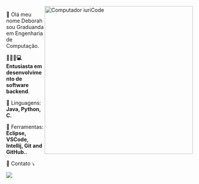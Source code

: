 <img src="https://raw.githubusercontent.com/MicaelliMedeiros/micaellimedeiros/master/image/computer-illustration.png" min-width="400px" max-width="400px" width="400px" align="right" alt="Computador iuriCode">

<p align="left"> 
   👋 Olá meu nome Deborah sou Graduanda em Engenharia de Computação.<strong> 
  
  👩🏽‍💻💻 Entusiasta em desenvolvimento de software backend</strong>.<br>
   
  
</p>

<p align="left">
  🦄 Linguagens: <strong>Java, Python, C.</strong>
</p>

<p align="left">
  💼 Ferramentas: <strong>Eclipse, VSCode, Intellij, Git and GitHub..</strong>
</p>

<p align="left">
  💌 Contato ⤵️
</p>



  <a href="#" alt="Linkedin">
  <img src="https://img.shields.io/badge/-Linkedin-0e76a8?style=flat-square&logo=Linkedin&logoColor=white&link=https://www.linkedin.com/in/deborah-caroline-702690181/" /></a>
